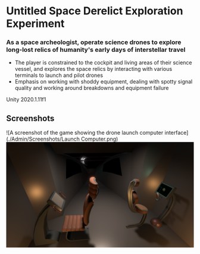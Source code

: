 # Untitled Space Derelict Exploration Experiment
### As a space archeologist, operate science drones to explore long-lost relics of humanity's early days of interstellar travel

- The player is constrained to the cockpit and living areas of their science vessel, and explores the space relics by interacting with various terminals to launch and pilot drones
- Emphasis on working with shoddy equipment, dealing with spotty signal quality and working around breakdowns and equipment failure

Unity 2020.1.11f1

## Screenshots

![A screenshot of the game showing the drone launch computer interface](./Admin/Screenshots/Launch Computer.png)
![A screenshot of the game showing an overview of the spaceship cockpit](./Admin/Screenshots/Overview.png)
